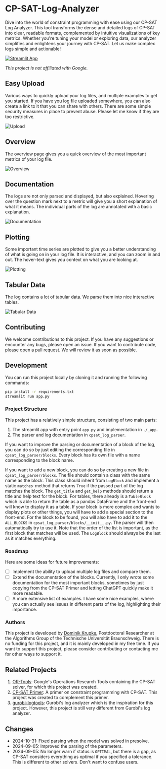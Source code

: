 # CP-SAT-Log-Analyzer

Dive into the world of constraint programming with ease using our CP-SAT Log
Analyzer. This tool transforms the dense and detailed logs of CP-SAT into clear,
readable formats, complemented by intuitive visualizations of key metrics.
Whether you're tuning your model or exploring data, our analyzer simplifies and
enlightens your journey with CP-SAT. Let us make complex logs simple and
actionable!

[![Streamlit App](https://static.streamlit.io/badges/streamlit_badge_black_white.svg)](https://cpsat-log-analyzer.streamlit.app/)

_This project is not affiliated with Google._

## Easy Upload

Various ways to quickly upload your log files, and multiple examples to get you
started. If you have you log file uploaded somewhere, you can also create a link
to it that you can share with others. There are some simple security measures in
place to prevent abuse. Please let me know if they are too restrictive.

![Upload](./.assets/log_upload.png)

## Overview

The overview page gives you a quick overview of the most important metrics of
your log file.

![Overview](./.assets/overview.png)

## Documentation

The logs are not only parsed and displayed, but also explained. Hovering over
the question mark next to a metric will give you a short explanation of what it
means. The individual parts of the log are annotated with a basic explanation.

![Documentation](./.assets/documentation.png)

## Plotting

Some important time series are plotted to give you a better understanding of
what is going on in your log file. It is interactive, and you can zoom in and
out. The hover-text gives you context on what you are looking at.

![Plotting](./.assets/plotting.png)

## Tabular Data

The log contains a lot of tabular data. We parse them into nice interactive
tables.

![Tabular Data](./.assets/tables.png)

## Contributing

We welcome contributions to this project. If you have any suggestions or
encounter any bugs, please open an issue. If you want to contribute code, please
open a pull request. We will review it as soon as possible.

## Development

You can run this project locally by cloning it and running the following
commands:

```bash
pip install -r requirements.txt
streamlit run app.py
```

### Project Structure

This project has a relatively simple structure, consisting of two main parts:

1. The streamlit app with entry point `app.py` and implementation in `./_app`.
2. The parser and log documentation in `cpsat_log_parser`.

If you want to improve the parsing or documentation of a block of the log, you
can do so by just editing the corresponding file in `cpsat_log_parser/blocks`.
Every block has its own file with a name corresponding to the block name.

If you want to add a new block, you can do so by creating a new file in
`cpsat_log_parser/blocks`. The file should contain a class with the same name as
the block. This class should inherit from `LogBlock` and implement a static
`matches`-method that returns `True` if the passed part of the log matches the
block. The `get_title` and `get_help` methods should return a title and help
text for the block. For tables, there already is a `TableBlock` which is able to
return the table as a pandas DataFrame and the front-end will know to display it
as a table. If your block is more complex and wants to display plots or other
things, you will have to add a special section to the front-end. For the block
to be found, you will also have to add it to the `ALL_BLOCKS` in
`cpsat_log_parser/blocks/__init__.py`. The parser will then automatically try to
use it. Note that the order of the list is important, as the first block that
matches will be used. The `LogBlock` should always be the last as it matches
everything.

### Roadmap

Here are some ideas for future improvements:

- [ ] Implement the ability to upload multiple log files and compare them.
- [ ] Extend the documentation of the blocks. Currently, I only wrote some
      documentation for the most important blocks, sometimes by just copying
      from the CP-SAT Primer and letting ChatGPT quickly make it more readable.
- [ ] A more extensive list of examples. I have some nice examples, where you
      can actually see issues in different parts of the log, highlighting their
      importance.

### Authors

This project is developed by [Dominik Krupke](https://github.com/d-krupke/),
Postdoctoral Researcher at the Algorithms Group of the Technische Universität
Braunschweig. There is no funding for this project, and it is mainly developed
in my free time. If you want to support this project, please consider
contributing or contacting me for other ways to support it.

## Related Projects

1. [OR-Tools](https://github.com/google/or-tools/): Google's Operations Research
   Tools containing the CP-SAT solver, for which this project was created.
2. [CP-SAT Primer](https://github.com/d-krupke/cpsat-primer): A primer on
   constraint programming with CP-SAT. This project was created to complement
   this primer.
3. [gurobi-logtools](https://github.com/Gurobi/gurobi-logtools): Gurobi's log
   analyzer which is the inspiration for this project. However, this project is
   still very different from Gurobi's log analyzer.

## Changes

- 2024-10-31: Fixed parsing when the model was solved in presolve.
- 2024-09-05: Improved the parsing of the parameters.
- 2024-09-05: No longer warn if status is `OPTIMAL`, but there is a gap, as
  CP-SAT considers everything as optimal if you specified a tolerance. This is
  different to other solvers. Don't want to confuse users.
